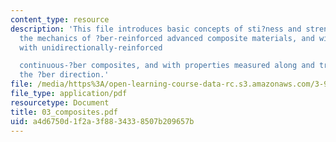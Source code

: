 ```yaml
---
content_type: resource
description: 'This file introduces basic concepts of sti?ness and strength underlying
  the mechanics of ?ber-reinforced advanced composite materials, and will deal primarily
  with unidirectionally-reinforced

  continuous-?ber composites, and with properties measured along and transverse to
  the ?ber direction.'
file: /media/https%3A/open-learning-course-data-rc.s3.amazonaws.com/3-91-mechanical-behavior-of-plastics-spring-2007/a4d6750d1f2a3f8834338507b209657b_03_composites.pdf
file_type: application/pdf
resourcetype: Document
title: 03_composites.pdf
uid: a4d6750d-1f2a-3f88-3433-8507b209657b
---
```

